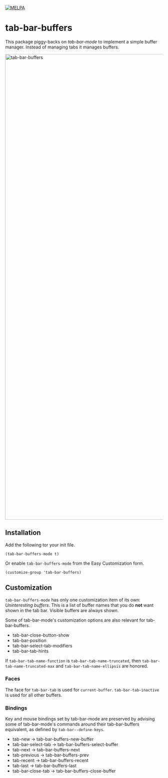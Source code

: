 [![MELPA](https://melpa.org/packages/tab-bar-buffers-badge.svg)](https://melpa.org/#/tab-bar-buffers)

# tab-bar-buffers

This package piggy-backs on *tab-bar-mode* to implement a simple buffer manager.  Instead of managing tabs it manages buffers.

<img width="1491" alt="tab-bar-buffers" src="https://user-images.githubusercontent.com/1565643/177202664-34c1335a-a58b-4a64-b329-51ee5dff5fd7.png">

## Installation

Add the following tor your init file.

``` emacs-lisp
(tab-bar-buffers-mode t)
```

Or enable `tab-bar-buffers-mode` from the Easy Customization form.

``` emacs-lisp
(customize-group 'tab-bar-buffers)
```


## Customization

`tab-bar-buffers-mode` has only one customization item of its own: *Uninteresting buffers*.  This is a list of buffer names that you do **not** want shown in the tab bar.  Visible buffers are always shown.


Some of tab-bar-mode's customization options are also relevant for tab-bar-buffers.

- tab-bar-close-button-show
- tab-bar-position
- tab-bar-select-tab-modifiers
- tab-bar-tab-hints

If `tab-bar-tab-name-function` is `tab-bar-tab-name-truncated`, then `tab-bar-tab-name-truncated-max` and `tab-bar-tab-name-ellipsis` are honored.

### Faces

The face for `tab-bar-tab` is used for `current-buffer`.  `tab-bar-tab-inactive` is used for all other buffers.

### Bindings

Key and mouse bindings set by tab-bar-mode are preserved by advising some of tab-bar-mode's commands around their tab-bar-buffers equivalent, as defined by `tab-bar--define-keys`.

- tab-new -> tab-bar-buffers-new-buffer
- tab-bar-select-tab -> tab-bar-buffers-select-buffer
- tab-next -> tab-bar-buffers-next
- tab-previous -> tab-bar-buffers-prev
- tab-recent -> tab-bar-buffers-recent
- tab-last -> tab-bar-buffers-last
- tab-bar-close-tab -> tab-bar-buffers-close-buffer
